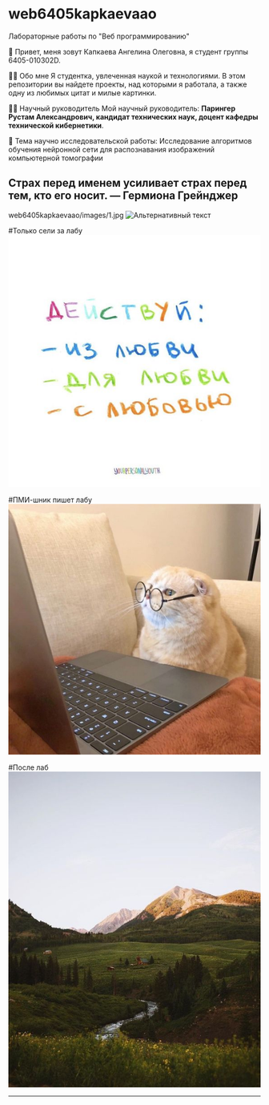 # web6405kapkaevaao
Лабораторные работы по "Веб программированию"

💫 Привет, меня зовут Капкаева Ангелина Олеговна, я студент группы 6405-010302D.

👩‍💻 Обо мне
Я студентка, увлеченная наукой и технологиями. В этом репозитории вы найдете проекты, над которыми я работала, а также одну из любимых цитат и милые картинки.

👨‍🏫 Научный руководитель
Мой научный руководитель: **Парингер Рустам Александрович, кандидат
технических наук, доцент кафедры технической кибернетики**.

📖 Тема научно исследовательской работы: Исследование алгоритмов
обучения нейронной сети для распознавания изображений компьютерной
томографии

## Страх перед именем усиливает страх перед тем, кто его носит. — Гермиона Грейнджер

web6405kapkaevaao/images/1.jpg
<img src="https://github.com/akapkaeva21/web6405kapkaevaao/images/1.jpg" alt="Альтернативный текст" width="500"/>


#Только сели за лабу
![Мое изображение](images/1.jpg)

#ПМИ-шник пишет лабу
![Мое изображение](images/2.jpg)

#После лаб
![Мое изображение](images/3.jpg)

---

